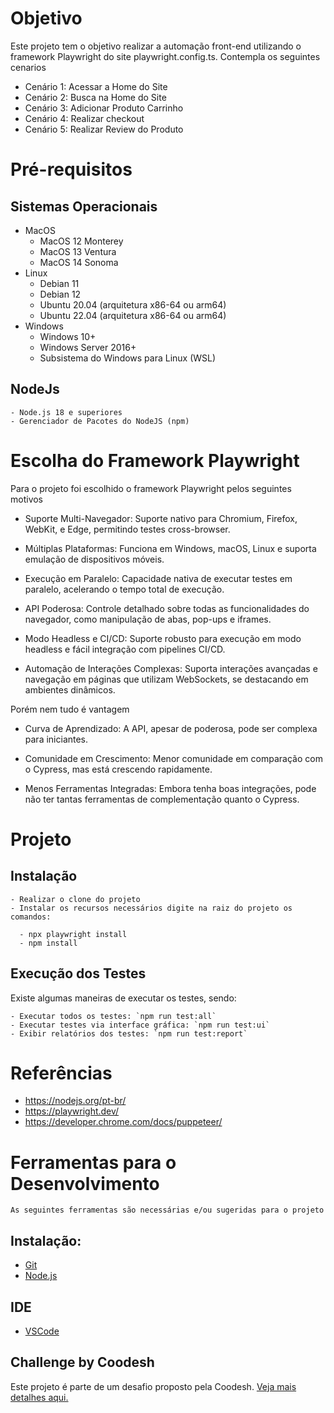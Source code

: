 # Objetivo
 
Este projeto tem o objetivo realizar a automação front-end utilizando o framework Playwright do site playwright.config.ts. Contempla os seguintes cenarios
- Cenário 1: Acessar a Home do Site
- Cenário 2: Busca na Home do Site
- Cenário 3: Adicionar Produto Carrinho
- Cenário 4: Realizar checkout
- Cenário 5: Realizar Review do Produto

# Pré-requisitos

## Sistemas Operacionais

- MacOS
    - MacOS 12 Monterey
    - MacOS 13 Ventura
    - MacOS 14 Sonoma
- Linux 
    - Debian 11
    - Debian 12
    - Ubuntu 20.04 (arquitetura x86-64 ou arm64)
    - Ubuntu 22.04 (arquitetura x86-64 ou arm64)
- Windows
    - Windows 10+
    - Windows Server 2016+
    - Subsistema do Windows para Linux (WSL)

## NodeJs
    - Node.js 18 e superiores
    - Gerenciador de Pacotes do NodeJS (npm)

# Escolha do Framework Playwright

Para o projeto foi escolhido o framework Playwright pelos seguintes motivos

- Suporte Multi-Navegador: Suporte nativo para Chromium, Firefox, WebKit, e Edge, permitindo testes cross-browser.

- Múltiplas Plataformas: Funciona em Windows, macOS, Linux e suporta emulação de dispositivos móveis.

- Execução em Paralelo: Capacidade nativa de executar testes em paralelo, acelerando o tempo total de execução.

- API Poderosa: Controle detalhado sobre todas as funcionalidades do navegador, como manipulação de abas, pop-ups e iframes.

- Modo Headless e CI/CD: Suporte robusto para execução em modo headless e fácil integração com pipelines CI/CD.

- Automação de Interações Complexas: Suporta interações avançadas e navegação em páginas que utilizam WebSockets, se destacando em ambientes dinâmicos.

Porém nem tudo é vantagem

- Curva de Aprendizado: A API, apesar de poderosa, pode ser complexa para iniciantes.

- Comunidade em Crescimento: Menor comunidade em comparação com o Cypress, mas está crescendo rapidamente.

- Menos Ferramentas Integradas: Embora tenha boas integrações, pode não ter tantas ferramentas de complementação quanto o Cypress.

# Projeto

## Instalação
    - Realizar o clone do projeto
    - Instalar os recursos necessários digite na raiz do projeto os comandos:

      - npx playwright install
      - npm install

## Execução dos Testes

Existe algumas maneiras de executar os testes, sendo:

    - Executar todos os testes: `npm run test:all`
    - Executar testes via interface gráfica: `npm run test:ui`
    - Exibir relatórios dos testes: `npm run test:report`

# Referências
- https://nodejs.org/pt-br/
- https://playwright.dev/
- https://developer.chrome.com/docs/puppeteer/

# Ferramentas para o Desenvolvimento

    As seguintes ferramentas são necessárias e/ou sugeridas para o projeto

## Instalação:
- [Git](https://git-scm.com/downloads)
- [Node.js](https://nodejs.org/pt-br)

## IDE
- [VSCode](https://code.visualstudio.com/download)

## Challenge by Coodesh

Este projeto é parte de um desafio proposto pela Coodesh. [Veja mais detalhes aqui.](https://coodesh.com/pt/assessments/project/d53db0dc-ef62-4a38-98d7-53de1931f9d1/intro)
